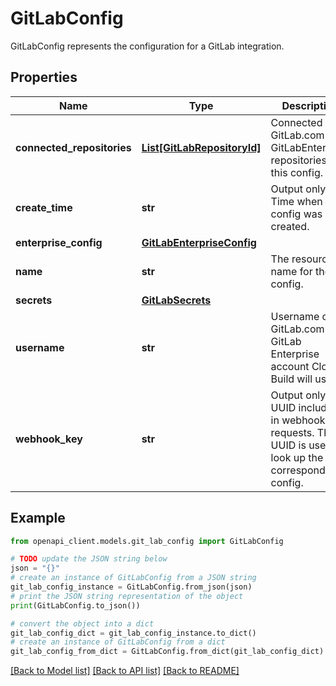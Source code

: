 # GitLabConfig

GitLabConfig represents the configuration for a GitLab integration.

## Properties

Name | Type | Description | Notes
------------ | ------------- | ------------- | -------------
**connected_repositories** | [**List[GitLabRepositoryId]**](GitLabRepositoryId.md) | Connected GitLab.com or GitLabEnterprise repositories for this config. | [optional] 
**create_time** | **str** | Output only. Time when the config was created. | [optional] [readonly] 
**enterprise_config** | [**GitLabEnterpriseConfig**](GitLabEnterpriseConfig.md) |  | [optional] 
**name** | **str** | The resource name for the config. | [optional] 
**secrets** | [**GitLabSecrets**](GitLabSecrets.md) |  | [optional] 
**username** | **str** | Username of the GitLab.com or GitLab Enterprise account Cloud Build will use. | [optional] 
**webhook_key** | **str** | Output only. UUID included in webhook requests. The UUID is used to look up the corresponding config. | [optional] [readonly] 

## Example

```python
from openapi_client.models.git_lab_config import GitLabConfig

# TODO update the JSON string below
json = "{}"
# create an instance of GitLabConfig from a JSON string
git_lab_config_instance = GitLabConfig.from_json(json)
# print the JSON string representation of the object
print(GitLabConfig.to_json())

# convert the object into a dict
git_lab_config_dict = git_lab_config_instance.to_dict()
# create an instance of GitLabConfig from a dict
git_lab_config_from_dict = GitLabConfig.from_dict(git_lab_config_dict)
```
[[Back to Model list]](../README.md#documentation-for-models) [[Back to API list]](../README.md#documentation-for-api-endpoints) [[Back to README]](../README.md)


